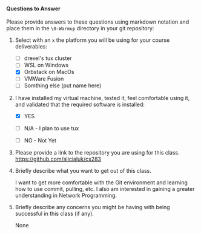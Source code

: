
#### Questions to Answer
Please provide answers to these questions using markdown notation and place them in the `\0-Warmup` directory in your git repository:

1. Select with an `x` the platform you will be using for your course deliverables:

    - [ ] drexel's tux cluster
    - [ ] WSL on Windows
    - [X] Orbstack on MacOs
    - [ ] VMWare Fusion
    - [ ] Somthing else (put name here)

2. I have installed my virtual machine, tested it, feel comfortable using it, and validated that the required software is installed:

    - [X] YES
    - [ ] N/A - I plan to use tux
    - [ ] NO - Not Yet


3. Please provide a link to the repository you are using for this class.
   https://github.com/alicialuk/cs283

5. Briefly describe what you want to get out of this class.

   I want to get more comfortable with the Git environment and learning how to use commit, pulling, etc. I also am interested in gaining a greater understanding in Network Programming.
    
7. Briefly describe any concerns you might be having with being successful in this class (if any).

   None